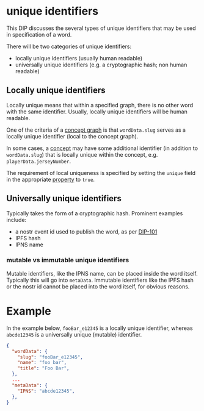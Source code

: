 # unique identifiers

This DIP discusses the several types of unique identifiers that may be used in specification of a word.

There will be two categories of unique identifiers:
- locally unique identifiers (usually human readable)
- universally unique identifiers (e.g. a cryptographic hash; non human readable)

## Locally unique identifiers

Locally unique means that within a specified graph, there is no other word with the same identifier. Usually, locally unique identifiers will be human readable. 

One of the criteria of a [concept graph](../glossary/conceptGraph.md) is that `wordData.slug` serves as a locally unique identifier (local to the concept graph). 

In some cases, a [concept](../glossary/concept.md) may have some additional identifier (in addition to `wordData.slug`) that is locally unique within the concept, e.g. `playerData.jerseyNumber`.

The requirement of local uniqueness is specified by setting the `unique` field in the appropriate [property](../glossary/property.md) to `true`.

## Universally unique identifiers

Typically takes the form of a cryptographic hash. Prominent examples include:
- a nostr event id used to publish the word, as per [DIP-101](101.md)
- IPFS hash
- IPNS name

### mutable vs immutable unique identifiers

Mutable identifiers, like the IPNS name, can be placed inside the word itself. Typically this will go into `metaData`. Immutable identifiers like the IPFS hash or the nostr id cannot be placed into the word itself, for obvious reasons.

# Example 

In the example below, `fooBar_e12345` is a locally unique identifier, whereas `abcde12345` is a universally unique (mutable) identifier.

```json
{
  "wordData": {
    "slug": "fooBar_e12345",
    "name": "foo bar",
    "title": "Foo Bar",
  },
  ...
  "metaData": {
    "IPNS": "abcde12345",
  },
}
```
